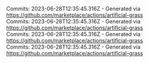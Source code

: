 Commits: 2023-06-28T12:35:45.316Z - Generated via https://github.com/marketplace/actions/artificial-grass
<br>
Commits: 2023-06-28T12:35:45.316Z - Generated via https://github.com/marketplace/actions/artificial-grass
<br>
Commits: 2023-06-28T12:35:45.316Z - Generated via https://github.com/marketplace/actions/artificial-grass
<br>
Commits: 2023-06-28T12:35:45.316Z - Generated via https://github.com/marketplace/actions/artificial-grass
<br>
